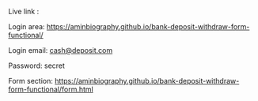 Live link :

Login area:
https://aminbiography.github.io/bank-deposit-withdraw-form-functional/

Login email: cash@deposit.com

Password: secret


Form section:
https://aminbiography.github.io/bank-deposit-withdraw-form-functional/form.html
